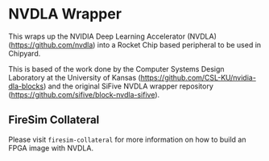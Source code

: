 # NVDLA Wrapper

This wraps up the NVIDIA Deep Learning Accelerator (NVDLA) (https://github.com/nvdla) into a Rocket Chip based peripheral to be used in Chipyard.

This is based of the work done by the Computer Systems Design Laboratory at the University of Kansas (https://github.com/CSL-KU/nvidia-dla-blocks) and the original SiFive NVDLA wrapper repository (https://github.com/sifive/block-nvdla-sifive).

## FireSim Collateral

Please visit ``firesim-collateral`` for more information on how to build an FPGA image with NVDLA.
